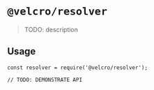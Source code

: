 # `@velcro/resolver`

> TODO: description

## Usage

```
const resolver = require('@velcro/resolver');

// TODO: DEMONSTRATE API
```

